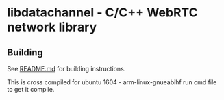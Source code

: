 # libdatachannel - C/C++ WebRTC network library
## Building

See [README.md](https://github.com/paullouisageneau/libdatachannel/blob/master/BUILDING.md) for building instructions.

This is cross compiled for ubuntu 1604 - arm-linux-gnueabihf 
run cmd file to get it compile.
